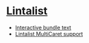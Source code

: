# [Lintalist](https://lintalist.github.io/)

- [Interactive bundle text](https://lintalist.github.io/#InteractiveBundleText)
- [Lintalist MultiCaret support](https://github.com/lintalist/lintalist/blob/master/docs/MultiCaret.md)